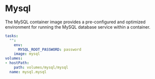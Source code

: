 # Mysql

The MySQL container image provides a pre-configured and optimized environment for running the MySQL database service within a container.

```yaml
tasks:
  "":
    env:
      MYSQL_ROOT_PASSWORD: password
    image: mysql
volumes:
- hostPath:
    path: volumes/mysql/mysql
  name: mysql.mysql
```

